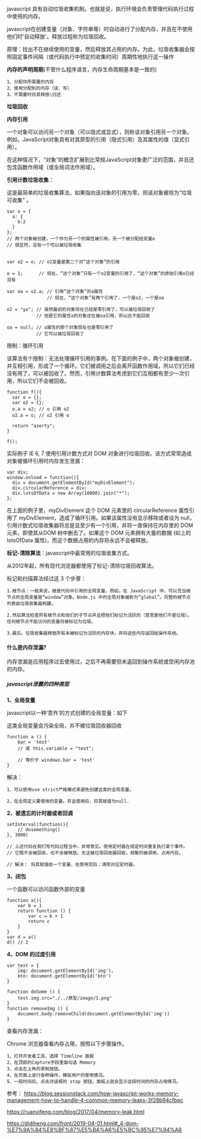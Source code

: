 javascript 具有自动垃圾收集机制。也就是说，执行环境会负责管理代码执行过程中使用的内存。

javascript在创建变量（对象、字符串等）时自动进行了分配内存，并且在不使用他们时'自动释放'。释放过程称为垃圾回收。

原理：找出不在继续使用的变量，然后释放其占用的内存。为此，垃圾收集器会按照固定事件间隔（或代码执行中预定的收集时间）周期性地执行这一操作

**内存的声明周期**(不管什么程序语言，内存生命周期基本是一致的)

    1、分配你所需要的内存
    2、使用分配到的内存（读、写）
    3、不需要时将其释放\归还


**垃圾回收**

**内存引用**

一个对象可以访问另一个对象（可以隐式或显式），则称该对象引用另一个对象。例如，JavaScript对象具有对其原型的引用（隐式引用）及其属性的值（显式引用）。

在这种情况下，“对象”的概念扩展到比常规JavaScript对象更广泛的范围，并且还包含函数作用域（或全局词法作用域）。


**引用计数垃圾收集**：

这是最简单的垃圾收集算法。如果指向该对象的引用为零，则该对象被视为“垃圾可收集” 。
```
var o = { 
  a: {
    b:2
  }
}; 
// 两个对象被创建，一个作为另一个的属性被引用，另一个被分配给变量o
// 很显然，没有一个可以被垃圾收集


var o2 = o; // o2变量是第二个对“这个对象”的引用

o = 1;      // 现在，“这个对象”只有一个o2变量的引用了，“这个对象”的原始引用o已经没有

var oa = o2.a; // 引用“这个对象”的a属性
               // 现在，“这个对象”有两个引用了，一个是o2，一个是oa

o2 = "yo"; // 虽然最初的对象现在已经是零引用了，可以被垃圾回收了
           // 但是它的属性a的对象还在被oa引用，所以还不能回收

oa = null; // a属性的那个对象现在也是零引用了
           // 它可以被垃圾回收了
```

限制：循环引用

该算法有个限制：无法处理循环引用的事例。在下面的例子中，两个对象被创建，并互相引用，形成了一个循环。它们被调用之后会离开函数作用域，所以它们已经没有用了，可以被回收了。然而，引用计数算法考虑到它们互相都有至少一次引用，所以它们不会被回收。
```
function f(){
  var o = {};
  var o2 = {};
  o.a = o2; // o 引用 o2
  o2.a = o; // o2 引用 o

  return "azerty";
}

f();
```

实际例子
IE 6, 7 使用引用计数方式对 DOM 对象进行垃圾回收。该方式常常造成对象被循环引用时内存发生泄漏：

```
var div;
window.onload = function(){
  div = document.getElementById("myDivElement");
  div.circularReference = div;
  div.lotsOfData = new Array(10000).join("*");
};
```
在上面的例子里，myDivElement 这个 DOM 元素里的 circularReference 属性引用了 myDivElement，造成了循环引用。如果该属性没有显示移除或者设为 null，引用计数式垃圾收集器将总是且至少有一个引用，并将一直保持在内存里的 DOM 元素，即使其从DOM 树中删去了。如果这个 DOM 元素拥有大量的数据 (如上的 lotsOfData 属性)，而这个数据占用的内存将永远不会被释放。


**标记-清除算法**：javascript中最常用的垃圾收集方式。

从2012年起，所有现代浏览器都使用了标记-清除垃圾回收算法。

标记和扫描算法经过这 3 个步骤：

    1.根节点：一般来说，根是代码中引用的全局变量。例如，在 JavaScript 中，可以充当根节点的全局变量是“window”对象。Node.js 中的全局对象被称为“global”。完整的根节点列表由垃圾收集器构建。

    2.然后算法检查所有根节点和他们的子节点并且把他们标记为活跃的（意思是他们不是垃圾）。任何根节点不能访问的变量将被标记为垃圾。

    3.最后，垃圾收集器释放所有未被标记为活跃的内存块，并将这些内存返回给操作系统。

#### 什么是内存泄漏?

内存泄漏是应用程序过去使用过，之后不再需要但未返回到操作系统或空闲内存池的内存。

##### javascript泄露的四种类型

**1、全局变量**

javascript以一种‘意外‘的方式创建的全局变量：如下

这类全局变量会污染全局，并不被垃圾回收器回收
```
function a () {
    bar = 'test'
    // 或 this.variable = "test";

    // 等价于 windows.bar = 'test'
}

```
解决： 

    1、可以使用use strict严格模式来避免创建这类的全局变量。

    2、在全局定义要使用的变量。并且使用后，将其赋值为null.

**2、被遗忘的计时器或者回调**
```
setInterval(function(){
    // dosomething()
}, 3000)

// 上述代码在我们写代码过程当中，非常常见。使用定时器在规定时间重复执行某个事件。
// 它既不会被回收，也不会被释放。无法被垃圾回收器回收，频繁的被调用，占用内存。

// 解决： 将其赋值给一个变量，在使用完后：清除对应定时器。
```

**3、闭包**

一个函数可以访问函数外部的变量
```
function a(){
    var b = 1
    return function () {
        var c = b + 1
        return c
    }
}
var d = a()
d() // 2
```

**4、DOM 的过度引用**

```
var test = {
    img: document.getElementById('img'),
    btn: document.getElementById('btn')
}

function doSome () {
    test.img.src="./../原型/image/1.png"
}
function removeImg () {
    document.body.removeChild(document.getElementById('img'))
}
```

查看内存泄漏：

Chrome 浏览器查看内存占用，按照以下步骤操作。

    1、打开开发者工具，选择 Timeline 面板
    2、在顶部的Capture字段里面勾选 Memory
    3、点击左上角的录制按钮。
    4、在页面上进行各种操作，模拟用户的使用情况。
    5、一段时间后，点击对话框的 stop 按钮，面板上就会显示这段时间的内存占用情况。

参考： https://blog.sessionstack.com/how-javascript-works-memory-management-how-to-handle-4-common-memory-leaks-3f28b94cfbec

https://ruanyifeng.com/blog/2017/04/memory-leak.html

https://didiheng.com/front/2019-04-01.html#_4-dom-%E7%9A%84%E8%BF%87%E5%BA%A6%E5%BC%95%E7%94%A8